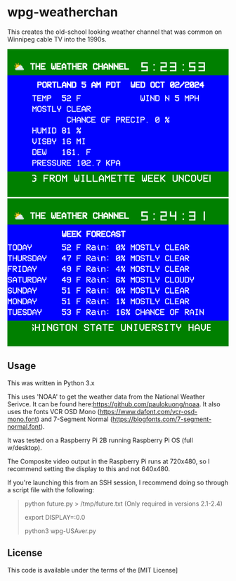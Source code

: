 # wpg-weatherchan
This creates the old-school looking weather channel that was common on Winnipeg cable TV into the 1990s.

![Example1](/screenshot-1.png)
![Example2](/screenshot-2.png)

## Usage

This was written in Python 3.x

This uses 'NOAA' to get the weather data from the National Weather Serivce. It can be found here:https://github.com/paulokuong/noaa. 
It also uses the fonts VCR OSD Mono (https://www.dafont.com/vcr-osd-mono.font) and 7-Segment Normal (https://blogfonts.com/7-segment-normal.font).

It was tested on a Raspberry Pi 2B running Raspberry Pi OS (full w/desktop). 

The Composite video output in the Raspberry Pi runs at 720x480, so I recommend setting the display to this and not 640x480.

If you're launching this from an SSH session, I recommend doing so through a script file with the following:
>python future.py > /tmp/future.txt (Only required in versions 2.1-2.4) 
>
>export DISPLAY=:0.0
>
>python3 wpg-USAver.py


## License

This code is available under the terms of the [MIT License]
